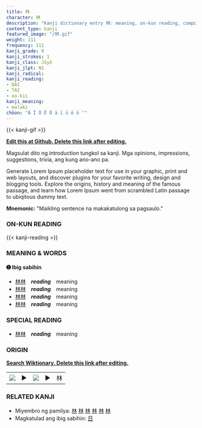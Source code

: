 ```yaml
---
title: 林
character: 林
description: "Kanji dictionary entry 林: meaning, on-kun reading, compounds, origin, related kanji"
content_type: kanji
featured_image: "/林.gif"
weight: 111
frequency: 111
kanji_grade: 9
kanji_strokes: 1
kanji_class: Jōyō
kanji_jlpt: N1
kanji_radical: 
kanji_reading: 
- DAI
- TAI
- oo-kii
kanji_meaning:
- malaki
chōon: "Ā Ī Ū Ē Ō ā ī ū ē ō ’"
---
```

[//]: # (Don't edit the line below. Kanji animated GIF code is automatically generated.)
{{< kanji-gif >}}

[//]: # (Edit below this line.)

**[Edit this at Github. Delete this link after editing.](https://github.com/tim0g/tim/tree/main/content/kanji/林/index.md)**

Magsulat dito ng introduction tungkol sa kanji. Mga opinions, impressions, suggestions, trivia, ang kung ano-ano pa.

Generate Lorem Ipsum placeholder text for use in your graphic, print and web layouts, and discover plugins for your favorite writing, design and blogging tools. Explore the origins, history and meaning of the famous passage, and learn how Lorem Ipsum went from scrambled Latin passage to ubiqitous dummy text.
 
**Mnemonic:** "Maikling sentence na makakatulong sa pagsaulo."

### ON-KUN READING

[//]: # (Don't edit the line below. ON-KUN READING code is automatically generated.)
{{< kanji-reading >}}

### MEANING & WORDS

#### ➊ **Ibig sabihin**
  - [林](../林)[林](../林)　***reading***　meaning
  - [林](../林)[林](../林)　***reading***　meaning
  - [林](../林)[林](../林)　***reading***　meaning
  - [林](../林)[林](../林)　***reading***　meaning

### SPECIAL READING
  - [林](../林)[林](../林)　***reading***　meaning

### ORIGIN

**[Search Wiktionary. Delete this link after editing.](https://wiktionary.org/wiki/林)**
<table class="kanji-table"><tr><td>
<img src="60px-林-bronze.svg.png">
</td><td>▶</td><td>
<img src="60px-林-oracle.svg.png">
</td><td>▶</td>
<td class="kanji-origin">林</td>
</tr></table>

### RELATED KANJI
- Miyembro ng pamilya: [林](../林) [林](../林) [林](../林) [林](../林) [林](../林) [林](../林)
- Magkatulad ang ibig sabihin: [日](../日)

